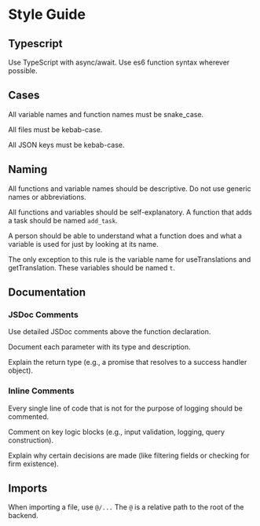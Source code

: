 # Style Guide

## Typescript

Use TypeScript with async/await. Use es6 function syntax wherever possible.

## Cases

All variable names and function names must be snake_case.

All files must be kebab-case.

All JSON keys must be kebab-case.

## Naming

All functions and variable names should be descriptive. Do not use generic names or abbreviations. 

All functions and variables should be self-explanatory. A function that adds a task should be named `add_task`. 

A person should be able to understand what a function does and what a variable is used for just by looking at its name.

The only exception to this rule is the variable name for useTranslations and getTranslation. These variables should be named `t`.

## Documentation

### JSDoc Comments

Use detailed JSDoc comments above the function declaration.

Document each parameter with its type and description.

Explain the return type (e.g., a promise that resolves to a success handler object).

### Inline Comments

Every single line of code that is not for the purpose of logging should be commented.

Comment on key logic blocks (e.g., input validation, logging, query construction).

Explain why certain decisions are made (like filtering fields or checking for firm existence).

## Imports
When importing a file, use `@/...` The `@` is a relative path to the root of the backend.
